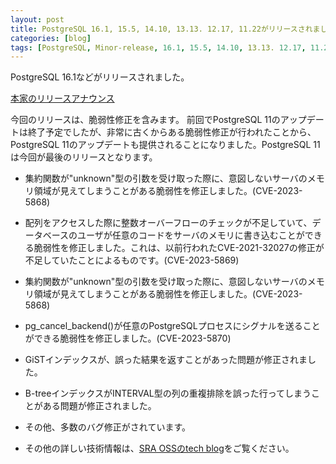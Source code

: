 ```yaml
---
layout: post
title: PostgreSQL 16.1, 15.5, 14.10, 13.13. 12.17, 11.22がリリースされました
categories: [blog]
tags: [PostgreSQL, Minor-release, 16.1, 15.5, 14.10, 13.13. 12.17, 11.22]
---
```

PostgreSQL 16.1などがリリースされました。

[本家のリリースアナウンス](https://www.postgresql.org/about/news/postgresql-161-155-1410-1313-1217-and-1122-released-2749/)

今回のリリースは、脆弱性修正を含みます。
前回でPostgreSQL 11のアップデートは終了予定でしたが、非常に古くからある脆弱性修正が行われたことから、PostgreSQL 11のアップデートも提供されることになりました。PostgreSQL 11は今回が最後のリリースとなります。

- 集約関数が"unknown"型の引数を受け取った際に、意図しないサーバのメモリ領域が見えてしまうことがある脆弱性を修正しました。(CVE-2023-5868)

- 配列をアクセスした際に整数オーバーフローのチェックが不足していて、データベースのユーザが任意のコードをサーバのメモリに書き込むことができる脆弱性を修正しました。これは、以前行われたCVE-2021-32027の修正が不足していたことによるものです。(CVE-2023-5869)

- 集約関数が"unknown"型の引数を受け取った際に、意図しないサーバのメモリ領域が見えてしまうことがある脆弱性を修正しました。(CVE-2023-5868)

- pg_cancel_backend()が任意のPostgreSQLプロセスにシグナルを送ることができる脆弱性を修正しました。(CVE-2023-5870)

- GiSTインデックスが、誤った結果を返すことがあった問題が修正されました。

- B-treeインデックスがINTERVAL型の列の重複排除を誤った行ってしまうことがある問題が修正されました。

- その他、多数のバグ修正がされています。

- その他の詳しい技術情報は、[SRA OSSのtech blog](https://www.sraoss.co.jp/tech-blog/)をご覧ください。
